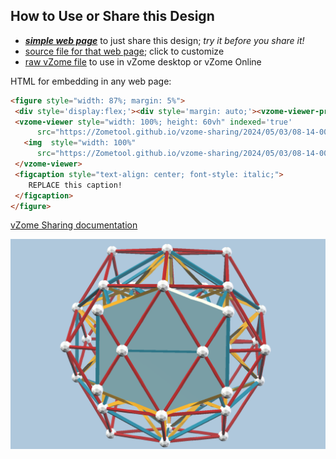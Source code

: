 
## How to Use or Share this Design

 - [***simple web page***](<https://Zometool.github.io/vzome-sharing/2024/05/03/08-14-00-600CellFlatIcosa/>) to just share this design; *try it before you share it!*
 - [source file for that web page](<https://github.com/Zometool/vzome-sharing/edit/main/2024/05/03/08-14-00-600CellFlatIcosa/index.md>); click to customize
 - [raw vZome file](<https://raw.githubusercontent.com/Zometool/vzome-sharing/main/2024/05/03/08-14-00-600CellFlatIcosa/600CellFlatIcosa.vZome>) to use in vZome desktop or vZome Online
 
 HTML for embedding in any web page:
 ```html
<figure style="width: 87%; margin: 5%">
  <div style='display:flex;'><div style='margin: auto;'><vzome-viewer-previous label='prev step'></vzome-viewer-previous><vzome-viewer-next label='next step'></vzome-viewer-next></div></div>
  <vzome-viewer style="width: 100%; height: 60vh" indexed='true'
       src="https://Zometool.github.io/vzome-sharing/2024/05/03/08-14-00-600CellFlatIcosa/600CellFlatIcosa.vZome" >
    <img  style="width: 100%"
       src="https://Zometool.github.io/vzome-sharing/2024/05/03/08-14-00-600CellFlatIcosa/600CellFlatIcosa.png" >
  </vzome-viewer>
  <figcaption style="text-align: center; font-style: italic;">
     REPLACE this caption!
  </figcaption>
</figure>

 ```

[vZome Sharing documentation](https://vzome.github.io/vzome/sharing.html#how-it-works)

![Image](<600CellFlatIcosa.png>)

